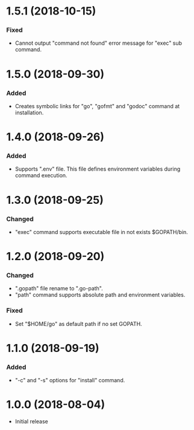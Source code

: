 # 1.5.1 (2018-10-15)

### Fixed

-   Cannot output "command not found" error message for "exec" sub command.

# 1.5.0 (2018-09-30)

### Added

-   Creates symbolic links for "go", "gofmt" and "godoc" command at installation.

# 1.4.0 (2018-09-26)

### Added

-   Supports ".env" file. This file defines environment variables during command execution.

# 1.3.0 (2018-09-25)

### Changed

-   "exec" command supports executable file in not exists $GOPATH/bin.

# 1.2.0 (2018-09-20)

### Changed

-   ".gopath" file rename to ".go-path".
-   "path" command supports absolute path and environment variables.

### Fixed

-   Set "$HOME/go" as default path if no set GOPATH.

# 1.1.0 (2018-09-19)

### Added

-   "-c" and "-s" options for "install" command.

# 1.0.0 (2018-08-04)

-   Initial release
